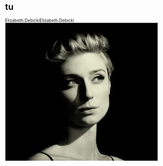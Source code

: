 # tu
Elizabeth.DebickiElizabeth.Debicki
![image](https://github.com/Victorbatman/tu/blob/main/Elizabeth.png)
